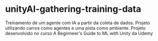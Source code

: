 # unityAI-gathering-training-data
Treinamento de um agente com IA a partir da coleta de dados. Projeto utilizando carros como agentes e uma pista como ambiente. Projeto desenvolvido no curso A Beginneer's Guide to ML with Unity da Udemy 

